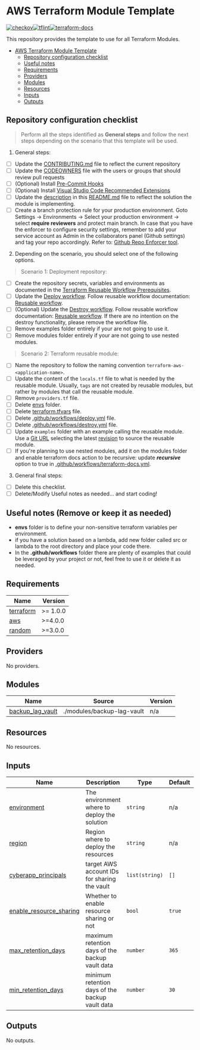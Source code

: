 # AWS Terraform Module Template

[![checkov](https://github.com/EMOrg-Prd/backup-lag-vault/actions/workflows/checkov.yml/badge.svg)](https://github.com/EMOrg-Prd/backup-lag-vault/actions/workflows/checkov.yml)[![tflint](https://github.com/EMOrg-Prd/backup-lag-vault/actions/workflows/tflint.yml/badge.svg)](https://github.com/EMOrg-Prd/backup-lag-vault/actions/workflows/tflint.yml)[![terraform-docs](https://github.com/EMOrg-Prd/backup-lag-vault/actions/workflows/terraform-docs.yml/badge.svg)](https://github.com/EMOrg-Prd/backup-lag-vault/actions/workflows/terraform-docs.yml)

This repository provides the template to use for all Terraform Modules.

<!-- TOC -->

- [AWS Terraform Module Template](#aws-terraform-module-template)
  - [Repository configuration checklist](#repository-configuration-checklist)
  - [Useful notes](#useful-notes)
  - [Requirements](#requirements)
  - [Providers](#providers)
  - [Modules](#modules)
  - [Resources](#resources)
  - [Inputs](#inputs)
  - [Outputs](#outputs)

<!-- /TOC -->

## Repository configuration checklist

> Perform all the steps identified as **General steps** and follow the next steps depending on the scenario that this template will be used.

1. General steps:

- [ ] Update the [CONTRIBUTING.md](./CONTRIBUTING.md) file to reflect the current repository
- [ ] Update the [CODEOWNERS](./CODEOWNERS) file with the users or groups that should review pull requests
- [ ] (Optional) Install [Pre-Commit Hooks](./CONTRIBUTING.md#install-pre-commit-hooks)
- [ ] (Optional) Install [Visual Studio Code Recommended Extensions](./CONTRIBUTING.md#install-visual-studio-code-recommended-extensions)
- [ ] Update the [description](./README.md#terraform-module-template) in this [README.md](./README.md) file to reflect the solution the module is implementing.
- [ ] Create a branch protection rule for your production environment. Goto Settings -> Environments -> Select your production environment -> select **require reviewers** and protect main branch. In case that you have the enforcer to configure security settings, remember to add your service account as Admin in the collaborators panel (Github settings) and tag your repo accordingly. Refer to: [Github Repo Enforcer tool](https://github.com/ExxonMobil/github-action-repo-enforcer/).

2. Depending on the scenario, you should select one of the following options.

> Scenario 1: Deployment repository:

- [ ] Create the repository secrets, variables and environments as documented in the [Terraform Reusable Workflow Prerequisites](https://github.com/ExxonMobil/awsce-terraform-reusable-workflow#prerequisites).
- [ ] Update the [Deploy workflow](./.github/workflows/deploy.yml). Follow reusable workflow documentation: [Reusable workflow](https://github.com/ExxonMobil/awsce-terraform-reusable-workflow).
- [ ] (Optional) Update the [Destroy workflow](./.github/workflows/destroy.yml). Follow reusable workflow documentation: [Reusable workflow](https://github.com/ExxonMobil/awsce-terraform-reusable-workflow). If there are no intention on the destroy functionality, please remove the workflow file.
- [ ] Remove examples folder entirely if your are not going to use it.
- [ ] Remove modules folder entirely if your are not going to use nested modules.

> Scenario 2: Terraform reusable module:

- [ ] Name the repository to follow the naming convention `terraform-aws-<application-name>`.
- [ ] Update the content of the `locals.tf` file to what is needed by the reusable module. Usually, `tags` are not created by reusable modules, but rather by modules that call the reusable module.
- [ ] Remove `providers.tf` file.
- [ ] Delete [envs](./envs/) folder.
- [ ] Delete [terraform.tfvars](./terraform.tfvars) file.
- [ ] Delete [.github/workflows/deploy.yml](.github/workflows/deploy.yml) file.
- [ ] Delete [.github/workflows/destroy.yml](.github/workflows/destroy.yml) file.
- [ ] Update `examples` folder with an example calling the reusable module. Use a [Git URL](https://developer.hashicorp.com/terraform/language/modules/sources#generic-git-repository) selecting the latest [revision](https://developer.hashicorp.com/terraform/language/modules/sources#selecting-a-revision) to source the reusable module.
- [ ] If you're planning to use nested modules, add it on the modules folder and enable terraform docs action to be recursive: update **_recursive_** option to true in [.github/workflows/terraform-docs.yml](.github/workflows/terraform-docs.yml).

3. General final steps:

- [ ] Delete this checklist.
- [ ] Delete/Modify Useful notes as needed... and start coding!

## Useful notes (Remove or keep it as needed)

- **envs** folder is to define your non-sensitive terraform variables per environment.
- if you have a solution based on a lambda, add new folder called src or lambda to the root directory and place your code there.
- In the **.github/workflows** folder there are plenty of examples that could be leveraged by your project or not, feel free to use it or delete it as needed.

<!-- BEGIN_TF_DOCS -->
## Requirements

| Name | Version |
|------|---------|
| <a name="requirement_terraform"></a> [terraform](#requirement\_terraform) | >= 1.0.0 |
| <a name="requirement_aws"></a> [aws](#requirement\_aws) | >=4.0.0 |
| <a name="requirement_random"></a> [random](#requirement\_random) | >=3.0.0 |

## Providers

No providers.

## Modules

| Name | Source | Version |
|------|--------|---------|
| <a name="module_backup_lag_vault"></a> [backup\_lag\_vault](#module\_backup\_lag\_vault) | ./modules/backup-lag-vault | n/a |

## Resources

No resources.

## Inputs

| Name | Description | Type | Default | Required |
|------|-------------|------|---------|:--------:|
| <a name="input_environment"></a> [environment](#input\_environment) | The environment where to deploy the solution | `string` | n/a | yes |
| <a name="input_region"></a> [region](#input\_region) | Region where to deploy the resources | `string` | n/a | yes |
| <a name="input_cyberapp_principals"></a> [cyberapp\_principals](#input\_cyberapp\_principals) | target AWS account IDs for sharing the vault | `list(string)` | `[]` | no |
| <a name="input_enable_resource_sharing"></a> [enable\_resource\_sharing](#input\_enable\_resource\_sharing) | Whether to enable resource sharing or not | `bool` | `true` | no |
| <a name="input_max_retention_days"></a> [max\_retention\_days](#input\_max\_retention\_days) | maximum retention days of the backup vault data | `number` | `365` | no |
| <a name="input_min_retention_days"></a> [min\_retention\_days](#input\_min\_retention\_days) | minimum retention days of the backup vault data | `number` | `30` | no |

## Outputs

No outputs.
<!-- END_TF_DOCS -->
